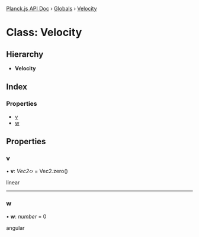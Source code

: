 [Planck.js API Doc](../README.md) › [Globals](../globals.md) › [Velocity](velocity.md)

# Class: Velocity

## Hierarchy

* **Velocity**

## Index

### Properties

* [v](velocity.md#v)
* [w](velocity.md#w)

## Properties

###  v

• **v**: *Vec2‹›* = Vec2.zero()

linear

___

###  w

• **w**: *number* = 0

angular
